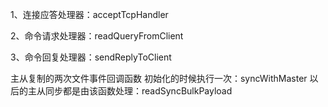 1、连接应答处理器：acceptTcpHandler

2、命令请求处理器：readQueryFromClient

3、命令回复处理器：sendReplyToClient

主从复制的两次文件事件回调函数
初始化的时候执行一次：syncWithMaster
以后的主从同步都是由该函数处理：readSyncBulkPayload